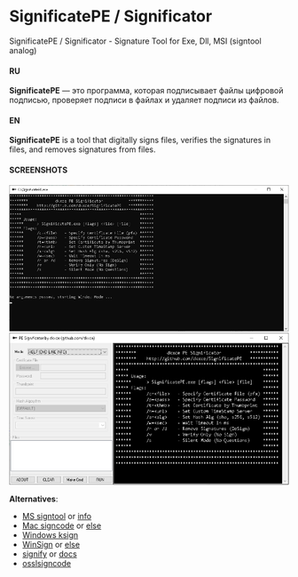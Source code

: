# SignificatePE / Significator

SignificatePE / Significator - Signature Tool for Exe, Dll, MSI (signtool analog)

#### RU ####
**SignificatePE** — это программа, которая подписывает файлы цифровой подписью, проверяет подписи в файлах и удаляет подписи из файлов.    
#### EN ####
**SignificatePE** is a tool that digitally signs files, verifies the signatures in files, and removes signatures from files.      

#### SCREENSHOTS ####
<img src="console.png"/>      
<img src="window.png"/>

**Alternatives**:    
- [MS signtool](https://learn.microsoft.com/ru-ru/windows/win32/seccrypto/signtool) or [info](https://signmycode.com/resources/signing-executable-files-using-microsoft-signtool)       
- [Mac signcode](https://github.com/kevinsawicki/signcode) or [else](https://github.com/InVisionApp/signcode)      
- [Windows ksign](https://www.ksoftware.net/code-signing-certificates/#ksign)
- [WinSign](https://pypi.org/project/winsign/) or [else](https://github.com/mozilla-releng/winsign)
- [signify](https://pypi.org/project/signify/) or [docs](https://signify.readthedocs.io/en/latest/)
- [osslsigncode](https://github.com/theuni/osslsigncode)
